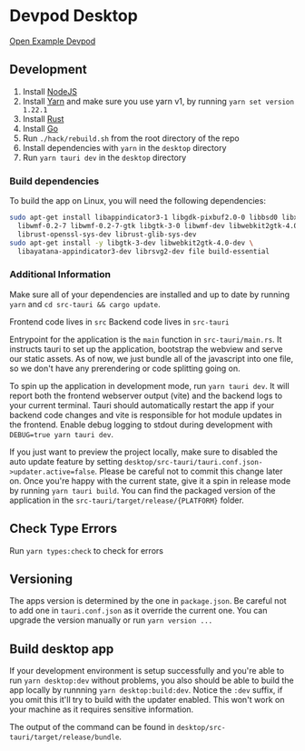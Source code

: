 # Devpod Desktop

[Open Example Devpod](devpod://open?workspace=vscode-remote-try-go&source=https://github.com/Microsoft/vscode-remote-try-go&provider=docker)

## Development

1. Install [NodeJS](https://nodejs.org/en/)
2. Install [Yarn](https://yarnpkg.com/getting-started/install) and make sure you
   use yarn v1, by running `yarn set version 1.22.1`
3. Install [Rust](https://www.rust-lang.org/tools/install)
4. Install [Go](https://go.dev/doc/install)
5. Run `./hack/rebuild.sh` from the root directory of the repo
6. Install dependencies with `yarn` in the `desktop` directory
7. Run `yarn tauri dev` in the `desktop` directory

### Build dependencies

To build the app on Linux, you will need the following dependencies:

```bash
sudo apt-get install libappindicator3-1 libgdk-pixbuf2.0-0 libbsd0 libxdmcp6 \
  libwmf-0.2-7 libwmf-0.2-7-gtk libgtk-3-0 libwmf-dev libwebkit2gtk-4.0-37 \
  librust-openssl-sys-dev librust-glib-sys-dev
sudo apt-get install -y libgtk-3-dev libwebkit2gtk-4.0-dev \
  libayatana-appindicator3-dev librsvg2-dev file build-essential
```

### Additional Information

Make sure all of your dependencies are installed and up to date by running `yarn`
and `cd src-tauri && cargo update`.

Frontend code lives in `src`
Backend code lives in `src-tauri`

Entrypoint for the application is the `main` function in `src-tauri/main.rs`.
It instructs tauri to set up the application, bootstrap the webview and serve our
static assets. As of now, we just bundle all of the javascript into one file, so
we don't have any prerendering or code splitting going on.

To spin up the application in development mode, run `yarn tauri dev`. It will
report both the frontend webserver output (vite) and the backend logs to your
current terminal.
Tauri should automatically restart the app if your backend code changes and vite
is responsible for hot module updates in the frontend.
Enable debug logging to stdout during development with `DEBUG=true yarn tauri dev`.

If you just want to preview the project locally, make sure to disabled the auto
update feature by setting `desktop/src-tauri/tauri.conf.json->updater.active=false`.
Please be careful not to commit this change later on.
Once you're happy with the current state, give it a spin in release mode by running
`yarn tauri build`. You can find the packaged version of the application in the
`src-tauri/target/release/{PLATFORM}` folder.

## Check Type Errors

Run `yarn types:check` to check for errors

## Versioning

The apps version is determined by the one in `package.json`. Be careful not to add
one in `tauri.conf.json` as it override the current one.
You can upgrade the version manually or run `yarn version ...`

## Build desktop app

If your development environment is setup successfully and you're able to run
`yarn desktop:dev` without problems, you also should be able to build the app
locally by runnning `yarn desktop:build:dev`.
Notice the `:dev` suffix, if you omit this it'll try to build with the updater
enabled. This won't work on your machine as it requires sensitive information.

The output of the command can be found in `desktop/src-tauri/target/release/bundle`.
